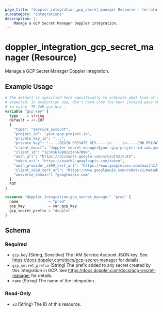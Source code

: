 ```yaml
---
page_title: "doppler_integration_gcp_secret_manager Resource - terraform-provider-doppler"
subcategory: "Integrations"
description: |-
	Manage a GCP Secret Manager Doppler integration.
---
```


# doppler_integration_gcp_secret_manager (Resource)

Manage a GCP Secret Manager Doppler integration.

## Example Usage

```terraform
# The default is specified here specifically to indicate what kind of value is
# expected. In production use, don't hard-code the key! Instead pass that
# in using `TF_VAR_gcp_key`.
variable "gcp_key" {
  type    = string
  default = <<-EOT
  {
    "type": "service_account",
    "project_id": "your-gcp-project-id",
    "private_key_id": "...",
    "private_key": "-----BEGIN PRIVATE KEY-----\n ... \n-----END PRIVATE KEY-----\n",
    "client_email": "doppler-secret-manager@your-gcp-project-id.iam.gserviceaccount.com",
    "client_id": "12345678901234567890",
    "auth_uri": "https://accounts.google.com/o/oauth2/auth",
    "token_uri": "https://oauth2.googleapis.com/token",
    "auth_provider_x509_cert_url": "https://www.googleapis.com/oauth2/v1/certs",
    "client_x509_cert_url": "https://www.googleapis.com/robot/v1/metadata/x509/doppler-secret-manager%40your-gcp-project-id.iam.gserviceaccount.com",
    "universe_domain": "googleapis.com"
  }
  EOT
}

resource "doppler_integration_gcp_secret_manager" "prod" {
  name              = "prod"
  gcp_key           = var.gcp_key
  gcp_secret_prefix = "doppler-"
}
```

<!-- schema generated by tfplugindocs -->
## Schema

### Required

- `gcp_key` (String, Sensitive) The IAM Service Account JSON key. See https://docs.doppler.com/docs/gcp-secret-manager for details.
- `gcp_secret_prefix` (String) The prefix added to any secret created by this integration in GCP. See https://docs.doppler.com/docs/gcp-secret-manager for details.
- `name` (String) The name of the integration

### Read-Only

- `id` (String) The ID of this resource.
